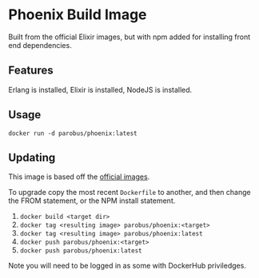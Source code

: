 # Phoenix Build Image
Built from the official Elixir images, but with npm added for installing front
end dependencies.

## Features

Erlang is installed, Elixir is installed, NodeJS is installed.

## Usage
```
docker run -d parobus/phoenix:latest
```

## Updating

This image is based off the [official images](https://github.com/c0b/docker-elixir).

To upgrade copy the most recent `Dockerfile` to another, and then change the FROM
statement, or the NPM install statement.

1. `docker build <target dir>`
2. `docker tag <resulting image> parobus/phoenix:<target>`
3. `docker tag <resulting image> parobus/phoenix:latest`
4. `docker push parobus/phoenix:<target>`
5. `docker push parobus/phoenix:latest`

Note you will need to be logged in as some with DockerHub priviledges.
